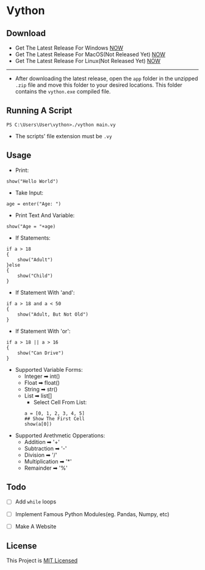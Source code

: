 # **Vython** 

## Download 
* Get The Latest Release For Windows [NOW](https://github.com/dopevog/vython/releases/tag/windowsv1.0)
* Get The Latest Release For MacOS(Not Released Yet) [NOW]()
* Get The Latest Release For Linux(Not Released Yet) [NOW]()
------
- After downloading the latest release, open the ```app``` folder in the unzipped ```.zip``` file and move this folder to your desired locations. This folder contains the ```vython.exe``` compiled file.

## Running A Script
```
PS C:\Users\User\vython>./vython main.vy
```
* The scripts' file extension must be ```.vy```

## Usage
* Print:
```
show("Hello World")
```
* Take Input:
```
age = enter("Age: ") 
```
* Print Text And Variable:
```
show("Age = "+age) 
```
* If Statements:
```
if a > 18
{
    show("Adult")
}else
{
    show("Child")
}
```
* If Statement With 'and':
```
if a > 18 and a < 50
{
    show("Adult, But Not Old")
}
```
* If Statement With 'or':
```
if a > 18 || a > 16
{
    show("Can Drive")
}
```
* Supported Variable Forms:
    * Integer ➡ int()
    * Float ➡ float()
    * String ➡ str()
    * List ➡ list[]
        * Select Cell From List:
        ```
        a = [0, 1, 2, 3, 4, 5]
        ## Show The First Cell
        show(a[0])
        ```
* Supported Arethmetic Opperations:
    * Addition ➡ '+'
    * Subtraction ➡ '-'
    * Division ➡ '/'
    * Multiplication ➡ '*'
    * Remainder ➡ '%'
## Todo
- [ ] Add ```while``` loops
- [ ] Implement Famous Python Modules(eg. Pandas, Numpy, etc)
- [ ] Make A Website


## License
This Project is [MIT Licensed](https://github.com/cvython/Vython/blob/main/LICENSE)

